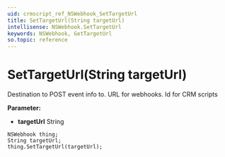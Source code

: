 ```yaml
---
uid: crmscript_ref_NSWebhook_SetTargetUrl
title: SetTargetUrl(String targetUrl)
intellisense: NSWebhook.SetTargetUrl
keywords: NSWebhook, GetTargetUrl
so.topic: reference
---
```


# SetTargetUrl(String targetUrl)

Destination to POST event info to. URL for webhooks. Id for CRM scripts

**Parameter:** 
* **targetUrl** String

```crmscript
NSWebhook thing;
String targetUrl;
thing.SetTargetUrl(targetUrl);
```


